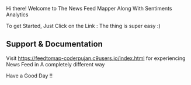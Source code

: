 


Hi there! Welcome to The News Feed Mapper Along With Sentiments Analytics 

To get Started, Just Click on the Link : The thing is super easy :) 
## Support & Documentation

Visit https://feedtomap-coderpujan.c9users.io/index.html for experiencing News Feed in A completely different way 

Have a Good Day !! 



